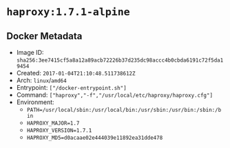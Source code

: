 # `haproxy:1.7.1-alpine`

## Docker Metadata

- Image ID: `sha256:3ee7415cf5a8a12a89acb72226b37d235dc98accc4b0cbda6191c72f5da19454`
- Created: `2017-01-04T21:10:48.511738612Z`
- Arch: `linux`/`amd64`
- Entrypoint: `["/docker-entrypoint.sh"]`
- Command: `["haproxy","-f","/usr/local/etc/haproxy/haproxy.cfg"]`
- Environment:
  - `PATH=/usr/local/sbin:/usr/local/bin:/usr/sbin:/usr/bin:/sbin:/bin`
  - `HAPROXY_MAJOR=1.7`
  - `HAPROXY_VERSION=1.7.1`
  - `HAPROXY_MD5=d0acaae02e444039e11892ea31dde478`
